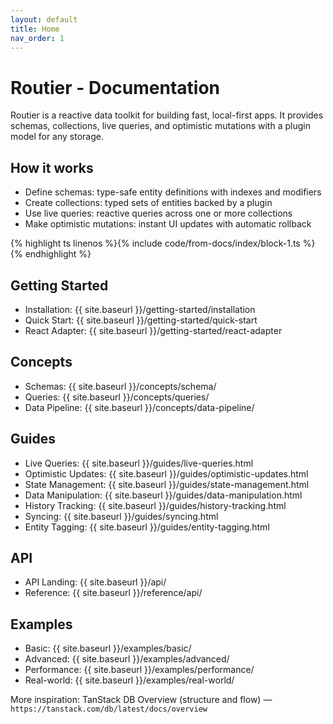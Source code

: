 ```yaml
---
layout: default
title: Home
nav_order: 1
---
```


# Routier - Documentation

Routier is a reactive data toolkit for building fast, local-first apps. It provides schemas, collections, live queries, and optimistic mutations with a plugin model for any storage.

## How it works

- Define schemas: type-safe entity definitions with indexes and modifiers
- Create collections: typed sets of entities backed by a plugin
- Use live queries: reactive queries across one or more collections
- Make optimistic mutations: instant UI updates with automatic rollback

{% highlight ts linenos %}{% include code/from-docs/index/block-1.ts %}{% endhighlight %}

## Getting Started

- Installation: {{ site.baseurl }}/getting-started/installation
- Quick Start: {{ site.baseurl }}/getting-started/quick-start
- React Adapter: {{ site.baseurl }}/getting-started/react-adapter

## Concepts

- Schemas: {{ site.baseurl }}/concepts/schema/
- Queries: {{ site.baseurl }}/concepts/queries/
- Data Pipeline: {{ site.baseurl }}/concepts/data-pipeline/

## Guides

- Live Queries: {{ site.baseurl }}/guides/live-queries.html
- Optimistic Updates: {{ site.baseurl }}/guides/optimistic-updates.html
- State Management: {{ site.baseurl }}/guides/state-management.html
- Data Manipulation: {{ site.baseurl }}/guides/data-manipulation.html
- History Tracking: {{ site.baseurl }}/guides/history-tracking.html
- Syncing: {{ site.baseurl }}/guides/syncing.html
- Entity Tagging: {{ site.baseurl }}/guides/entity-tagging.html

## API

- API Landing: {{ site.baseurl }}/api/
- Reference: {{ site.baseurl }}/reference/api/

## Examples

- Basic: {{ site.baseurl }}/examples/basic/
- Advanced: {{ site.baseurl }}/examples/advanced/
- Performance: {{ site.baseurl }}/examples/performance/
- Real-world: {{ site.baseurl }}/examples/real-world/

More inspiration: TanStack DB Overview (structure and flow) — `https://tanstack.com/db/latest/docs/overview`
